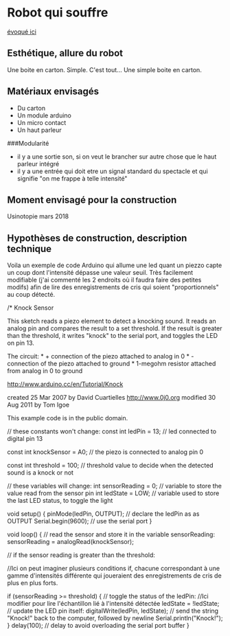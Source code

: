 # Robot qui souffre

[évoqué ici](../textes/anthropomorphisme.md)

## Esthétique, allure du robot

Une boite en carton. Simple.
C'est tout...
Une simple boite en carton.

## Matériaux envisagés

- Du carton
- Un module arduino
- Un micro contact
- Un haut parleur

###Modularité
- il y a une sortie son, si on veut le brancher sur autre chose que le haut parleur intégré
- il y a une entrée qui doit etre un signal standard du spectacle et qui signifie "on me frappe à telle intensité"

## Moment envisagé pour la construction
Usinotopie mars 2018

## Hypothèses de construction, description technique

Voila un exemple de code Arduino qui allume une led quant un piezzo capte un coup dont l'intensité dépasse une valeur seuil. Très facilement modifiable (j'ai commenté les 2 endroits où il faudra faire des petites modifs) afin de lire des enregistrements de cris qui soient "proportionnels" au coup détecté.

/* Knock Sensor

   This sketch reads a piezo element to detect a knocking sound.
   It reads an analog pin and compares the result to a set threshold.
   If the result is greater than the threshold, it writes
   "knock" to the serial port, and toggles the LED on pin 13.

   The circuit:
	* + connection of the piezo attached to analog in 0
	* - connection of the piezo attached to ground
	* 1-megohm resistor attached from analog in 0 to ground

   http://www.arduino.cc/en/Tutorial/Knock

   created 25 Mar 2007
   by David Cuartielles <http://www.0j0.org>
   modified 30 Aug 2011
   by Tom Igoe

   This example code is in the public domain.


// these constants won't change:
const int ledPin = 13;      // led connected to digital pin 13

const int knockSensor = A0; // the piezo is connected to analog pin 0

const int threshold = 100;  // threshold value to decide when the detected sound is a knock or not



// these variables will change:
int sensorReading = 0;      // variable to store the value read from the sensor pin
int ledState = LOW;         // variable used to store the last LED status, to toggle the light


void setup() {
  pinMode(ledPin, OUTPUT); // declare the ledPin as as OUTPUT
  Serial.begin(9600);       // use the serial port
}

void loop() {
  // read the sensor and store it in the variable sensorReading:
  sensorReading = analogRead(knockSensor);

  // if the sensor reading is greater than the threshold:
  
  //Ici on peut imaginer plusieurs conditions if, chacune correspondant à une gamme d'intensités différente qui joueraient des enregistrements de cris de plus en plus forts.
  
  if (sensorReading >= threshold) {
    // toggle the status of the ledPin:
    //Ici modifier pour lire l'échantillon lié à l'intensité détectée
    ledState = !ledState;
    // update the LED pin itself:
    digitalWrite(ledPin, ledState);
    // send the string "Knock!" back to the computer, followed by newline
    Serial.println("Knock!");
  }
  delay(100);  // delay to avoid overloading the serial port buffer
}



